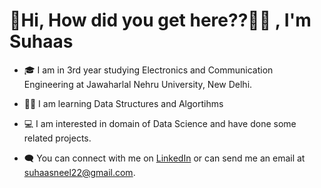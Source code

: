 <h1>👋Hi, How did you get here??🤔🤔 , I'm Suhaas</h1>


- 🎓 I am in 3rd year studying Electronics and Communication Engineering at Jawaharlal Nehru University, New Delhi. 
- 👩‍💻 I am learning Data Structures and Algortihms
- 💻 I am interested in domain of Data Science and have done some related projects.
- 🗨 You can connect with me on [LinkedIn](https://www.linkedin.com/in/suhaas-neel-a40296158/) or can send me an email at suhaasneel22@gmail.com.                                     
  
  
  <br>





</br></br></br></br>



 

            
                                                                    
 

<!--
**neel2299/neel2299** is a ✨ _special_ ✨ repository because its `README.md` (this file) appears on your GitHub profile.

Here are some ideas to get you started:

- 🔭 I’m currently working on ...
- 🌱 I’m currently learning ...
- 👯 I’m looking to collaborate on ...
- 🤔 I’m looking for help with ...
- 💬 Ask me about ...
- 📫 How to reach me: ...
- 😄 Pronouns: ...
- ⚡ Fun fact: ...
-->
